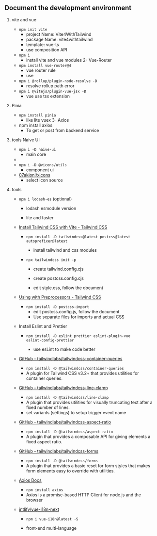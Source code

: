 ## Document the development environment

1. vite and vue
   
   - <code>npm init vite</code>
     - project Name: Vite4WithTailwind
     - package Name: vite4withtailwind
     - template: vue-ts
     - use composition API
   - <code>npm i</code>
     - install vite and vue modules
       2- Vue-Router
   - <code>npm install vue-router@4</code>
     - vue router rule
     - use <code><router-view /></code>
   - <code>npm i @rollup/plugin-node-resolve -D</code>
     - resolve rollup path error
   - <code>npm i @vitejs/plugin-vue-jsx -D</code>
     - vue use tsx extension

2. Pinia
   
   - <code>npm install pinia</code>  
     - like lite vuex
       3- Axios
   - npm install axios
     - To get or post from backend service

3. tools Naive UI
   
   - <code>npm i -D naive-ui</code>
     - main core
   - 
   - <code>npm i -D @vicons/utils</code>
     - component ui
   - [07akioni/xicons](https://github.com/07akioni/xicons#installation)
     - select icon source

4. tools
   
   - <code>npm i lodash-es</code> (optional)
     
     - lodash esmodule version
     
     - lite and faster
   
   - [Install Tailwind CSS with Vite - Tailwind CSS](https://tailwindcss.com/docs/guides/vite#vue)
     
     - <code>npm install -D tailwindcss@latest postcss@latest autoprefixer@latest</code>
       
       - install tailwind and css modules
     
     - <code>npx tailwindcss init -p</code>
       
       - create tailwind.config.cjs
       
       - create postcss.config.cjs
       
       - edit style.css, follow the document
   
   - [Using with Preprocessors - Tailwind CSS](https://tailwindcss.com/docs/using-with-preprocessors#build-time-imports)
     
     - <code>npm install -D postcss-import</code>
       - edit postcss.config.js, follow the document
       - Use separate files for imports and actual CSS
   
   - Install Eslint and Prettier
     
     - <code>npm install -D eslint prettier eslint-plugin-vue eslint-config-prettier</code>
       
       - use esLint to make code better
   
   - [GitHub - tailwindlabs/tailwindcss-container-queries](https://github.com/tailwindlabs/tailwindcss-container-queries)
     
     - <code>npm install -D @tailwindcss/container-queries</code>
     - A plugin for Tailwind CSS v3.2+ that provides utilities for container queries.
   
   - [GitHub - tailwindlabs/tailwindcss-line-clamp](https://github.com/tailwindlabs/tailwindcss-line-clamp)
     
     - <code>npm install -D @tailwindcss/line-clamp</code>
     - A plugin that provides utilities for visually truncating text after a fixed number of lines.
     - set variants (settings) to setup trigger event name
   
   - [GitHub - tailwindlabs/tailwindcss-aspect-ratio](https://github.com/tailwindlabs/tailwindcss-aspect-ratio)
     
     - <code>npm install -D @tailwindcss/aspect-ratio</code>
     - A plugin that provides a composable API for giving elements a fixed aspect ratio.
   
   - [GitHub - tailwindlabs/tailwindcss-forms](https://github.com/tailwindlabs/tailwindcss-forms)
     
     - <code>npm install -D @tailwindcss/forms</code>
     - A plugin that provides a basic reset for form styles that makes form elements easy to override with utilities.
   
   - [Axios Docs](https://axios-http.com/docs/intro)
     
     - <code>npm install axios</code>
     - Axios is a promise-based HTTP Client for node.js and the browser
   
   - [intlify/vue-i18n-next](https://github.com/intlify/vue-i18n-next)
     
     - <code>npm i vue-i18n@latest -S</code>
     
     - front-end multi-language
